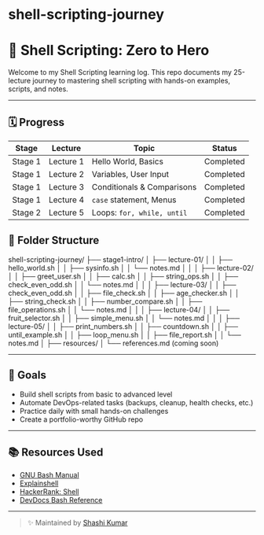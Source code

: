 # shell-scripting-journey

# 🐧 Shell Scripting: Zero to Hero 

Welcome to my Shell Scripting learning log. This repo documents my 25-lecture journey to mastering shell scripting with hands-on examples, scripts, and notes.

---

## 🗓️ Progress

| Stage | Lecture | Topic | Status |
|------|-----|-------|--------|
| Stage 1 | Lecture 1 | Hello World, Basics | Completed |
| Stage 1 | Lecture 2 | Variables, User Input | Completed |
| Stage 1 | Lecture 3 | Conditionals & Comparisons | Completed |
| Stage 1 | Lecture 4 | `case` statement, Menus | Completed  |
| Stage 2 | Lecture 5 | Loops: `for, while, until` | Completed |

## 📂 Folder Structure

shell-scripting-journey/
├── stage1-intro/
│ ├── lecture-01/
│ │ ├── hello_world.sh
│ │ ├── sysinfo.sh
│ │ └── notes.md
│ │
│ ├── lecture-02/
│ │ ├── greet_user.sh
│ │ ├── calc.sh
│ │ ├── string_ops.sh
│ │ ├── check_even_odd.sh
│ │ └── notes.md
│ │
│ ├── lecture-03/
│ │ ├── check_even_odd.sh
│ │ ├── file_check.sh
│ │ ├── age_checker.sh
│ │ ├── string_check.sh
│ │ ├── number_compare.sh
│ │ ├── file_operations.sh
│ │ └── notes.md
│ │
│ ├── lecture-04/
│ │ ├── fruit_selector.sh
│ │ ├── simple_menu.sh
│ │ └── notes.md
│ │
│ ├── lecture-05/
│ │ ├── print_numbers.sh
│ │ ├── countdown.sh
│ │ ├── until_example.sh
│ │ ├── loop_menu.sh
│ │ ├── file_report.sh
│ │ └── notes.md
│ 
├── resources/
│ └── references.md (coming soon)



---

## 🎯 Goals

- Build shell scripts from basic to advanced level
- Automate DevOps-related tasks (backups, cleanup, health checks, etc.)
- Practice daily with small hands-on challenges
- Create a portfolio-worthy GitHub repo

---

## 📚 Resources Used

- [GNU Bash Manual](https://www.gnu.org/software/bash/manual/bash.html)
- [Explainshell](https://explainshell.com/)
- [HackerRank: Shell](https://www.hackerrank.com/domains/shell)
- [DevDocs Bash Reference](https://devdocs.io/bash/)

---

> ✨  Maintained by [Shashi Kumar](https://github.com/shashikant114s)

